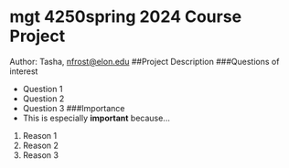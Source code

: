 # mgt 4250spring 2024 Course Project 
Author: Tasha, nfrost@elon.edu
##Project Description
###Questions of interest 
- Question 1
- Question 2
- Question 3 
###Importance
- This is especially **important** because...
1. Reason 1
2. Reason 2
3. Reason 3 
